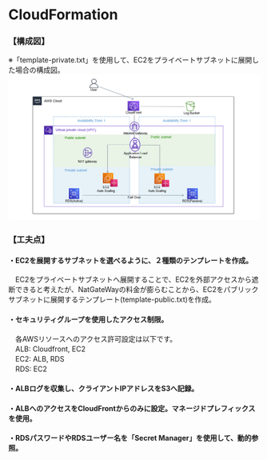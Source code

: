 # CloudFormation

### 【構成図】
※「template-private.txt」を使用して、EC2をプライベートサブネットに展開した場合の構成図。
![configuration.png](configuration.png)

### 【工夫点】
#### ・EC2を展開するサブネットを選べるように、２種類のテンプレートを作成。
　EC2をプライベートサブネットへ展開することで、EC2を外部アクセスから遮断できると考えたが、NatGateWayの料金が膨らむことから、EC2をパブリックサブネットに展開するテンプレート(template-public.txt)を作成。  
  
#### ・セキュリティグループを使用したアクセス制限。
　各AWSリソースへのアクセス許可設定は以下です。  
　ALB: Cloudfront, EC2  
　EC2: ALB, RDS  
　RDS: EC2  
  
#### ・ALBログを収集し、クライアントIPアドレスをS3へ記録。  
  
#### ・ALBへのアクセスをCloudFrontからのみに設定。マネージドプレフィックスを使用。  
  
#### ・RDSパスワードやRDSユーザー名を「Secret Manager」を使用して、動的参照。